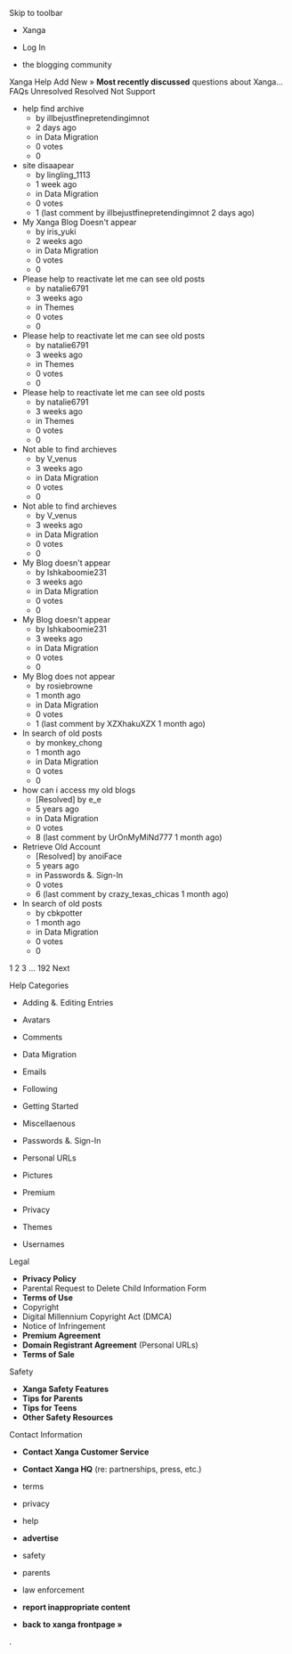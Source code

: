 Skip to toolbar

*   Xanga

*   Log In

*   the blogging community

Xanga Help Add New » **Most recently discussed** questions about Xanga… FAQs Unresolved Resolved Not Support

*   help find archive
    *   by illbejustfinepretendingimnot
    *   2 days ago
    *   in Data Migration
    *   0 votes
    *   0
*   site disaapear
    *   by lingling\_1113
    *   1 week ago
    *   in Data Migration
    *   0 votes
    *   1 (last comment by illbejustfinepretendingimnot 2 days ago)
*   My Xanga Blog Doesn't appear
    *   by iris\_yuki
    *   2 weeks ago
    *   in Data Migration
    *   0 votes
    *   0
*   Please help to reactivate let me can see old posts
    *   by natalie6791
    *   3 weeks ago
    *   in Themes
    *   0 votes
    *   0
*   Please help to reactivate let me can see old posts
    *   by natalie6791
    *   3 weeks ago
    *   in Themes
    *   0 votes
    *   0
*   Please help to reactivate let me can see old posts
    *   by natalie6791
    *   3 weeks ago
    *   in Themes
    *   0 votes
    *   0
*   Not able to find archieves
    *   by V\_venus
    *   3 weeks ago
    *   in Data Migration
    *   0 votes
    *   0
*   Not able to find archieves
    *   by V\_venus
    *   3 weeks ago
    *   in Data Migration
    *   0 votes
    *   0
*   My Blog doesn't appear
    *   by Ishkaboomie231
    *   3 weeks ago
    *   in Data Migration
    *   0 votes
    *   0
*   My Blog doesn't appear
    *   by Ishkaboomie231
    *   3 weeks ago
    *   in Data Migration
    *   0 votes
    *   0
*   My Blog does not appear
    *   by rosiebrowne
    *   1 month ago
    *   in Data Migration
    *   0 votes
    *   1 (last comment by XZXhakuXZX 1 month ago)
*   In search of old posts
    *   by monkey\_chong
    *   1 month ago
    *   in Data Migration
    *   0 votes
    *   0
*   how can i access my old blogs
    *   \[Resolved\] by e\_e
    *   5 years ago
    *   in Data Migration
    *   0 votes
    *   8 (last comment by UrOnMyMiNd777 1 month ago)
*   Retrieve Old Account
    *   \[Resolved\] by anoiFace
    *   5 years ago
    *   in Passwords &. Sign-In
    *   0 votes
    *   6 (last comment by crazy\_texas\_chicas 1 month ago)
*   In search of old posts
    *   by cbkpotter
    *   1 month ago
    *   in Data Migration
    *   0 votes
    *   0

1 2 3 ... 192 Next

Help Categories

*   Adding &. Editing Entries
*   Avatars
*   Comments
*   Data Migration
*   Emails
*   Following
*   Getting Started
*   Miscellaenous

*   Passwords &. Sign-In
*   Personal URLs
*   Pictures
*   Premium
*   Privacy
*   Themes
*   Usernames

Legal

*   **Privacy Policy**
*   Parental Request to Delete Child Information Form
*   **Terms of Use**
*   Copyright
*   Digital Millennium Copyright Act (DMCA)
*   Notice of Infringement
*   **Premium Agreement**
*   **Domain Registrant Agreement** (Personal URLs)
*   **Terms of Sale**

Safety

*   **Xanga Safety Features**
*   **Tips for Parents**
*   **Tips for Teens**
*   **Other Safety Resources**

Contact Information

*   **Contact Xanga Customer Service**
*   **Contact Xanga HQ** (re: partnerships, press, etc.)

*   terms
*   privacy
*   help
*   **advertise**

*   safety
*   parents
*   law enforcement
*   **report inappropriate content**

*   **back to xanga frontpage »**

<img src="http://pixel.quantserve.com/pixel/p-87h-iNOVooym2.gif" style="display: none" height="1" width="1" alt="Quantcast"/>.